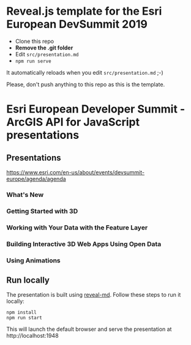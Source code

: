 # Reveal.js template for the Esri European DevSummit 2019

- Clone this repo
- **Remove the .git folder**
- Edit `src/presentation.md`
- `npm run serve`

It automatically reloads when you edit `src/presentation.md` ;-)

Please, don't push anything to this repo as this is the template.


# Esri European Developer Summit - ArcGIS API for JavaScript presentations

## Presentations

https://www.esri.com/en-us/about/events/devsummit-europe/agenda/agenda

### What's New

### Getting Started with 3D

### Working with Your Data with the Feature Layer

### Building Interactive 3D Web Apps Using Open Data

### Using Animations

## Run locally

The presentation is built using [reveal-md](https://github.com/webpro/reveal-md). Follow these steps to run it locally:

```
npm install
npm run start
```

This will launch the default browser and serve the presentation at http://localhost:1948
